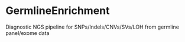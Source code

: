 # GermlineEnrichment

Diagnostic NGS pipeline for SNPs/Indels/CNVs/SVs/LOH from germline panel/exome data
